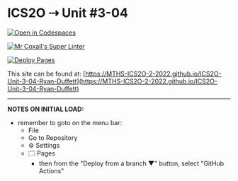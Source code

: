 # ICS2O ⇢ Unit #3-04

[![Open in Codespaces](https://classroom.github.com/assets/launch-codespace-7f7980b617ed060a017424585567c406b6ee15c891e84e1186181d67ecf80aa0.svg)](https://classroom.github.com/open-in-codespaces?assignment_repo_id=11037003)

[![Mr Coxall's Super Linter](https://github.com/MTHS-ICS2O-2-2022/ICS2O-Unit-3-04-Ryan-Duffett/workflows/Mr%20Coxall's%20Super%20Linter/badge.svg)](https://github.com/MTHS-ICS2O-2-2022/ICS2O-Unit-3-04-Ryan-Duffett/actions)

[![Deploy Pages](https://github.com/MTHS-ICS2O-2-2022/ICS2O-Unit-3-04-Ryan-Duffett/workflows/Deploy%20Pages/badge.svg)](https://github.com/MTHS-ICS2O-2-2022/ICS2O-Unit-3-04-Ryan-Duffett/actions)

This site can be found at: [https://MTHS-ICS2O-2-2022.github.io/ICS2O-Unit-3-04-Ryan-Duffett](https://MTHS-ICS2O-2-2022.github.io/ICS2O-Unit-3-04-Ryan-Duffett)

---

**NOTES ON INITIAL LOAD:**
- remember to goto on the menu bar:
  - File
  - Go to Repository
  - ⚙ Settings
  - 🗔 Pages
    - then from the "Deploy from a branch ▼" button, select "GitHub Actions"
